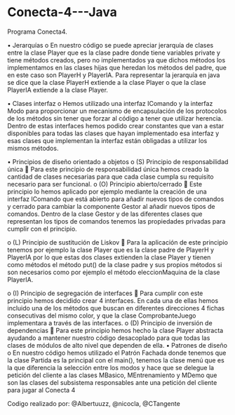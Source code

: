 # Conecta-4---Java
Programa Conecta4.

•	Jerarquías
o	En nuestro código se puede apreciar jerarquía de clases entre la clase Player que es la clase padre donde tiene variables private y tiene métodos creados, pero no implementados ya que dichos métodos los implementamos en las clases hijas que heredan los métodos del padre, que en este caso son PlayerH y PlayerIA. Para representar la jerarquía en java se dice que la clase PlayerH extiende a la clase Player o que la clase PlayerIA extiende a la clase Player.

•	Clases interfaz
o	Hemos utilizado una interfaz IComando y la interfaz Modo para proporcionar un mecanismo de encapsulación de los protocolos de los métodos sin tener que forzar al código a tener que utilizar herencia. Dentro de estas interfaces hemos podido crear constantes que van a estar disponibles para todas las clases que hayan implementado esa interfaz y esas clases que implementan la interfaz están obligadas a utilizar los mismos métodos.

•	Principios de diseño orientado a objetos
o	(S) Principio de responsabilidad única
	Para este principio de responsabilidad única hemos creado la cantidad de clases necesarias para que cada clase cumpla su requisito necesario para ser funcional.
o	(O) Principio abierto/cerrado
	Este principio lo hemos aplicado por ejemplo mediante la creación de una interfaz IComando que está abierto para añadir nuevos tipos de comandos y cerrado para cambiar la componente Gestor al añadir nuevos tipos de comandos. Dentro de la clase Gestor y de las diferentes clases que representan los tipos de comandos tenemos las propiedades privadas para cumplir con el principio.








o	(L) Principio de sustitución de Liskov
	Para la aplicación de este principio tenemos por ejemplo la clase Player que es la clase padre de PlayerH y PlayerIA por lo que estas dos clases extienden la clase Player y tienen como métodos el método put() de la clase padre y sus propios métodos si son necesarios como por ejemplo el método eleccionMaquina de la clase PlayerIA.

o	(I) Principio de segregación de interfaces
	Para cumplir con este principio hemos decidido crear 4 interfaces. En cada una de ellas hemos incluido una de los métodos que buscan en diferentes direcciones 4 fichas consecutivas del mismo color, y que la clase ComprobanteJuego implementara a través de las interfaces.
o	(D) Principio de inversión de dependencias
	Para este principio hemos hecho la clase Player abstracta ayudando a mantener nuestro código desacoplado para que todas las clases de módulos de alto nivel que dependen de ella.
•	Patrones de diseño
o	En nuestro código hemos utilizado el Patrón Fachada donde tenemos que la clase Partida es la principal con el main(), tenemos la clase menú que es la que diferencia la selección entre los modos y hace que se delegue la petición del cliente a las clases MBasico, MEntrenamiento y MDemo que son las clases del subsistema responsables ante una petición del cliente para jugar al Conecta 4



Codigo realizado por: @Albertuuzz, @nicocla, @CTangente
